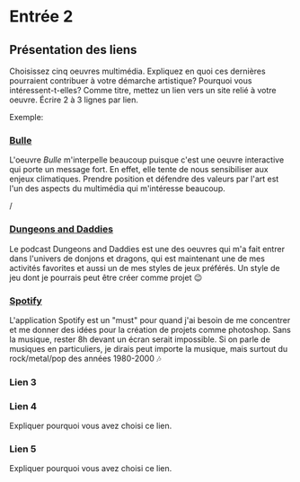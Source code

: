 # Entrée 2
## Présentation des liens
Choisissez cinq oeuvres multimédia. Expliquez en quoi ces dernières pourraient contribuer à votre démarche artistique? Pourquoi vous intéressent-t-elles? Comme titre, mettez un lien vers un site relié à votre oeuvre. Écrire 2 à 3 lignes par lien.

Exemple: 
### [Bulle](https://www.onf.ca/interactif/bulle/) 
L'oeuvre *Bulle* m'interpelle beaucoup puisque c'est une oeuvre interactive qui porte un message fort. En effet, elle tente de nous sensibiliser aux enjeux climatiques. Prendre position et défendre des valeurs par l'art est l'un des aspects du multimédia qui m'intéresse beaucoup. 

/

###  [Dungeons and Daddies](https://www.dungeonsanddaddies.com/)
Le podcast Dungeons and Daddies est une des oeuvres qui m'a fait entrer dans l'univers de donjons et dragons, qui est maintenant une de mes activités favorites et aussi un de mes styles de jeux préférés. Un style de jeu dont je pourrais peut être créer comme projet 😉

### [Spotify](https://open.spotify.com/intl-fr)
L'application Spotify est un "must" pour quand j'ai besoin de me concentrer et me donner des idées pour la création de projets comme photoshop. Sans la musique, rester 8h devant un écran serait impossible. Si on parle de musiques en particuliers, je dirais peut importe la musique, mais surtout du rock/metal/pop des années 1980-2000 🎶

### Lien 3 


### Lien 4 
Expliquer pourquoi vous avez choisi ce lien. 

### Lien 5 
Expliquer pourquoi vous avez choisi ce lien. 


